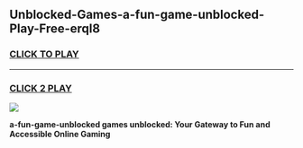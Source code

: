 
## Unblocked-Games-a-fun-game-unblocked-Play-Free-erql8
<h3>
<a href="https://premium76.site?title=a-fun-game-unblocked&ref=12A">CLICK TO PLAY</a></h3>
<hr>

<h3>
<a href="https://premium76.site?title=a-fun-game-unblocked&ref=12A">CLICK 2 PLAY</a>
  
</h3>

<a href="https://premium76.site?title=a-fun-game-unblocked&ref=12A"><img src="https://clearcache.store/games.png"></a>


**a-fun-game-unblocked games unblocked: Your Gateway to Fun and Accessible Online Gaming**
